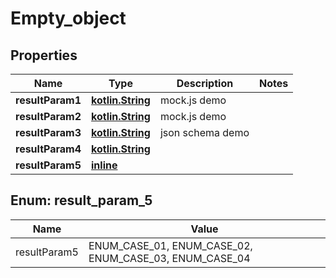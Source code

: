 # Empty_object

## Properties
Name | Type | Description | Notes
------------ | ------------- | ------------- | -------------
**resultParam1** | [**kotlin.String**](.md) | mock.js demo | 
**resultParam2** | [**kotlin.String**](.md) | mock.js demo | 
**resultParam3** | [**kotlin.String**](.md) | json schema demo | 
**resultParam4** | [**kotlin.String**](.md) |  | 
**resultParam5** | [**inline**](#ResultParam5Enum) |  | 

<a name="ResultParam5Enum"></a>
## Enum: result_param_5
Name | Value
---- | -----
resultParam5 | ENUM_CASE_01, ENUM_CASE_02, ENUM_CASE_03, ENUM_CASE_04
